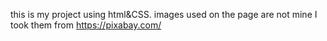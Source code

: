this is my project using html&CSS. images used on the page are not mine
I took them from https://pixabay.com/
